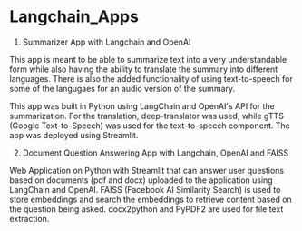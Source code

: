 # Langchain_Apps
1. Summarizer App with Langchain and OpenAI

This app is meant to be able to summarize text into a very understandable form while also having the ability to translate the summary into different languages.
There is also the added functionality of using text-to-speech for some of the langugaes for an audio version of the summary.

This app was built in Python using LangChain and OpenAI's API for the summarization. For the translation, deep-translator was used, while gTTS (Google Text-to-Speech) was used for the text-to-speech component.
The app was deployed using Streamlit.

2. Document Question Answering App with Langchain, OpenAI and FAISS

Web Application on Python with Streamlit that can answer user questions based on documents (pdf and docx) uploaded to the application using LangChain and OpenAI. FAISS (Facebook AI Similarity Search) is used to store embeddings and search the embeddings to retrieve content based on the question being asked. docx2python and PyPDF2 are used for file text extraction.

